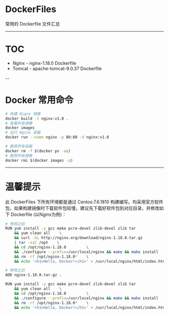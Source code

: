 # DockerFiles
常用的 Dockerfile 文件汇总

---

# TOC
- Nginx - nginx-1.18.0 Dockerfile
- Tomcat - apache-tomcat-9.0.37 Dockerfile

--

# Docker 常用命令
```bash
# 构建 Nignx 镜像
docker build -t nginx:v1.0 .
# 查看所有镜像
docker images
# 运行 Nginx 容器
docker run --name nginx -p 80:80 -d nginx:v1.0

# 删除所有容器
docker rm -f $(docker ps -aq)  
# 删除所有镜像
docker rmi $(docker images -q)
```

---

# 温馨提示
此 DockerFiles 下所有环境都是通过 Centos:7.6.1810 构建编写。均采用官方软件包，如果构建镜像时下载软件包较慢，建议先下载好软件包到对应目录，并修改如下 Dockerfile (以Nginx为例)：
```bash
# 修改之前
RUN yum install -y gcc make pcre-devel zlib-devel zlib tar              \
    && yum clean all    \
    && curl -SL http://nginx.org/download/nginx-1.18.0.tar.gz           \
    | tar -xzC /opt    \
    && cd /opt/nginx-1.18.0         \
    && ./configure --prefix=/usr/local/nginx && make && make install    \
    && rm -rf /opt/nginx-1.18.0*    \
    && echo '<h1>Hello, Docker!</h1>' > /usr/local/nginx/html/index.html

# 修改之后
ADD nginx-1.18.0.tar.gz .

RUN yum install -y gcc make pcre-devel zlib-devel zlib tar              \
    && yum clean all    \
    && cd /opt/nginx-1.18.0         \
    && ./configure --prefix=/usr/local/nginx && make && make install    \
    && rm -rf /opt/nginx-1.18.0*    \
    && echo '<h1>Hello, Docker!</h1>' > /usr/local/nginx/html/index.html
```
